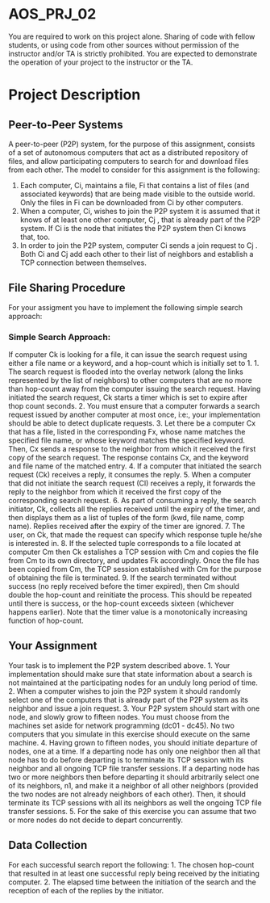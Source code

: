 # AOS_PRJ_02

You are required to work on this project alone. Sharing of code with fellow students, or using code from other sources without permission of the instructor and/or TA is strictly prohibited. You are expected to demonstrate the operation of your project to the instructor or the TA.

# Project Description
## Peer-to-Peer Systems
A peer-to-peer (P2P) system, for the purpose of this assignment, consists of a set of autonomous computers that act as a distributed repository of files, and allow participating computers to search for and download files from each other. The model to consider for this assignment is the following:
1. Each computer, Ci, maintains a file, Fi that contains a list of files (and associated keywords) that are being made visible to the outside world. Only the files in Fi can be downloaded from Ci by other computers.
2. When a computer, Ci, wishes to join the P2P system it is assumed that it knows of at least one other computer, Cj , that is already part of the P2P system. If Ci is the node that initiates the P2P system then Ci knows that, too.
3. In order to join the P2P system, computer Ci sends a join request to Cj . Both Ci and Cj add each other to their list of neighbors and establish a TCP connection between themselves.
## File Sharing Procedure 
For your assigment you have to implement the following simple search approach:
### Simple Search Approach:
If computer Ck is looking for a file, it can issue the search request using either a file name or a keyword, and a hop-count which is initially set to 1.
	1. The search request is flooded into the overlay network (along the links represented by the list of neighbors) to other computers that are no more than hop-count away from the computer issuing the search request. Having initiated the search request, Ck starts a timer which is set to expire after
thop count seconds.
	2. You must ensure that a computer forwards a search request issued by another computer at most once, i:e:, your implementation should be able to detect duplicate requests.
	3. Let there be a computer Cx that has a file, listed in the corresponding Fx, whose name matches the specified file name, or whose keyword matches the specified keyword. Then, Cx sends a response to the neighbor from which it received the first copy of the search request. The response contains Cx, and the keyword and file name of the matched entry.
	4. If a computer that initiated the search request (Ck) receives a reply, it consumes the reply.
	5. When a computer that did not initiate the search request (Cl) receives a reply, it forwards the reply to the neighbor from which it received the first copy of the corresponding search request.
	6. As part of consuming a reply, the search initiator, Ck, collects all the replies received until the expiry of the timer, and then displays them as a list of tuples of the form (kwd, file name, comp name). Replies
received after the expiry of the timer are ignored.
	7. The user, on Ck, that made the request can specify which response tuple he/she is interested in.
	8. If the selected tuple corresponds to a file located at computer Cm then Ck estalishes a TCP session with Cm and copies the file from Cm to its own directory, and updates Fk accordingly. Once the file has been copied from Cm, the TCP session established with Cm for the purpose of obtaining the file is terminated.
	9. If the search terminated without success (no reply received before the timer expired), then Cm should double the hop-count and reinitiate the process. This should be repeated until there is success, or the hop-count exceeds sixteen (whichever happens earlier). Note that the timer value is a monotonically increasing function of hop-count.

## Your Assignment
Your task is to implement the P2P system described above.
	1. Your implementation should make sure that state information about a search is not maintained at the participating nodes for an unduly long period of time.
	2. When a computer wishes to join the P2P system it should randomly select one of the computers that is already part of the P2P system as its neighbor and issue a join request.
	3. Your P2P system should start with one node, and slowly grow to fifteen nodes. You must choose from the machines set aside for network programming (dc01 - dc45). No two computers that you simulate in this exercise should execute on the same machine.
	4. Having grown to fifteen nodes, you should initiate departure of nodes, one at a time. If a departing node has only one neighbor then all that node has to do before departing is to terminate its TCP session with its neighbor and all ongoing TCP file transfer sessions. If a departing node has two or more neighbors then before departing it should arbitrarily select one of its neighbors, n1, and make it a neighbor of all other neighbors (provided the two nodes are not already neighbors of each other). Then, it should terminate its TCP sessions with all its neighbors as well the ongoing TCP file transfer sessions.
	5. For the sake of this exercise you can assume that two or more nodes do not decide to depart concurrently.

## Data Collection
For each successful search report the following:
	1. The chosen hop-count that resulted in at least one successful reply being received by the initiating computer.
	2. The elapsed time between the initiation of the search and the reception of each of the replies by the initiator. 
